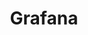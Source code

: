 ---
title: "Grafana"
linkTitle: "Grafana"
description: "Information about upgrading the default Grafana dashboards for your observability platform."
weight: 1000
---